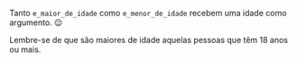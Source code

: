 Tanto `e_maior_de_idade` como `e_menor_de_idade` recebem uma idade como argumento. :wink:

Lembre-se de que são maiores de idade aquelas pessoas que têm 18 anos ou mais.
